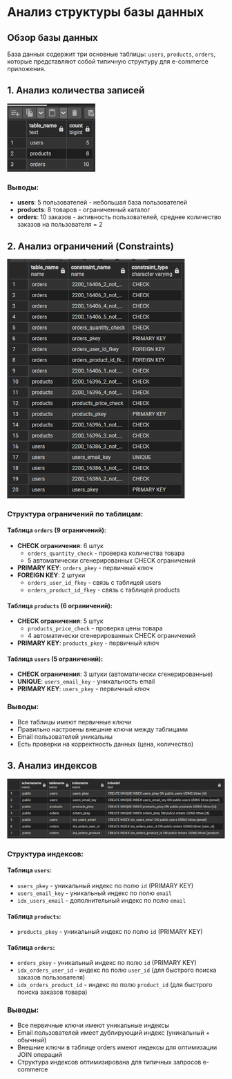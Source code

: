 # Анализ структуры базы данных

## Обзор базы данных

База данных содержит три основные таблицы: `users`, `products`, `orders`, которые представляют собой типичную структуру для e-commerce приложения.

## 1. Анализ количества записей

![Результат подсчета записей в таблицах](screenshots/query1_count.png)

### Выводы:
- **users**: 5 пользователей - небольшая база пользователей
- **products**: 8 товаров - ограниченный каталог
- **orders**: 10 заказов - активность пользователей, среднее количество заказов на пользователя = 2

## 2. Анализ ограничений (Constraints)

![Результат анализа ограничений таблиц](screenshots/query2_constraints.png)

### Структура ограничений по таблицам:

#### Таблица `orders` (9 ограничений):
- **CHECK ограничения**: 6 штук
  - `orders_quantity_check` - проверка количества товара
  - 5 автоматически сгенерированных CHECK ограничений
- **PRIMARY KEY**: `orders_pkey` - первичный ключ
- **FOREIGN KEY**: 2 штуки
  - `orders_user_id_fkey` - связь с таблицей users
  - `orders_product_id_fkey` - связь с таблицей products

#### Таблица `products` (6 ограничений):
- **CHECK ограничения**: 5 штук
  - `products_price_check` - проверка цены товара
  - 4 автоматически сгенерированных CHECK ограничений
- **PRIMARY KEY**: `products_pkey` - первичный ключ

#### Таблица `users` (5 ограничений):
- **CHECK ограничения**: 3 штуки (автоматически сгенерированные)
- **UNIQUE**: `users_email_key` - уникальность email
- **PRIMARY KEY**: `users_pkey` - первичный ключ

### Выводы:
- Все таблицы имеют первичные ключи
- Правильно настроены внешние ключи между таблицами
- Email пользователей уникальны
- Есть проверки на корректность данных (цена, количество)

## 3. Анализ индексов

![Результат анализа индексов базы данных](screenshots/query3_indexes.png)

### Структура индексов:

#### Таблица `users`:
- `users_pkey` - уникальный индекс по полю `id` (PRIMARY KEY)
- `users_email_key` - уникальный индекс по полю `email`
- `idx_users_email` - дополнительный индекс по полю `email`

#### Таблица `products`:
- `products_pkey` - уникальный индекс по полю `id` (PRIMARY KEY)

#### Таблица `orders`:
- `orders_pkey` - уникальный индекс по полю `id` (PRIMARY KEY)
- `idx_orders_user_id` - индекс по полю `user_id` (для быстрого поиска заказов пользователя)
- `idx_orders_product_id` - индекс по полю `product_id` (для быстрого поиска заказов товара)

### Выводы:
- Все первичные ключи имеют уникальные индексы
- Email пользователей имеет дублирующий индекс (уникальный + обычный)
- Внешние ключи в таблице orders имеют индексы для оптимизации JOIN операций
- Структура индексов оптимизирована для типичных запросов e-commerce
